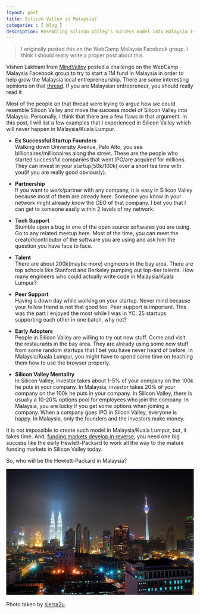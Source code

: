 ```yaml
---
layout: post
title: Silicon Valley in Malaysia?
categories : [ blog ]
description: Resembling Silicon Valley's success model into Malaysia is just not possible.
---
```


<blockquote>
I originally posted this on the WebCamp Malaysia Facebook group. I think I should really write a proper post about this.
</blockquote>

Vishen Lakhiani from [MindValley][1] posted a challenge on the WebCamp Malaysia Facebook group to try to start a 1M fund in Malaysia in order to help grow the Malaysia local entrepreneurship. There are some interesting opinions on that [thread][2]. If you are Malaysian entrepreneur, you should really read it.

Most of the people on that thread were trying to argue how we could resemble Silicon Valley and move the success model of Silicon Valley into Malaysia. Personally, I think that there are a few flaws in that argument. In this post, I will list a few examples that I experienced in Silicon Valley which will never happen in Malaysia/Kuala Lumpur.

- <b>Ex Successful Startup Founders</b><br />Walking down University Avenue, Palo Alto, you see billionaires/millionaires along the street. These are the people who started successful companies that went IPO/are acquired for millions. They can invest in your startup(50k/100k) over a short tea time with you(if you are really good obviously).

- <b>Partnership</b><br />If you want to work/partner with any company, it is easy in Silicon Valley because most of them are already here. Someone you know in your network might already know the CEO of that company. I bet you that I can get to someone easily within 2 levels of my network.

- <b>Tech Support</b><br />Stumble upon a bug in one of the open source softwares you are using. Go to any related meetup here. Most of the time, you can meet the creator/contributor of the software you are using and ask him the question you have face to face.

- <b>Talent</b><br />There are about 200k(maybe more) engineers in the bay area. There are top schools like Stanford and Berkeley pumping out top-tier talents. How many engineers who could actually write code in Malaysia/Kuala Lumpur?

- <b>Peer Support</b><br />Having a down day while working on your startup. Never mind because your fellow friend is not that good too. Peer support is important. This was the part I enjoyed the most while I was in YC. 25 startups supporting each other in one batch, why not?

- <b>Early Adopters</b><br />People in Silicon Valley are willing to try out new stuff. Come and visit the restaurants in the bay area. They are already using some new stuff from some random startups that I bet you have never heard of before. In Malaysia/Kuala Lumpur, you might have to spend some time on teaching them how to use the browser properly.

- <b>Silicon Valley Mentality</b><br />In Silicon Valley, investor takes about 1-5% of your company on the 100k he puts in your company. In Malaysia, investor takes 20% of your company on the 100k he puts in your company. In Silicon Valley, there is usually a 10-20% options pool for employees who join the company. In Malaysia, you are lucky if you get some options when joining a company. When a company goes IPO in Silcon Valley, everyone is happy. In Malaysia, only the founders and the investors make money.

It is not impossible to create such model in Malaysia/Kuala Lumpur, but, it takes time. And, [funding markets develop in reverse][3], you need one big success like the early Hewlett-Packard to work all the way to the mature funding markets in Silicon Valley today.

So, who will be the Hewlett-Packard in Malaysia?

<img src="/images/klnight.jpeg" />

Photo taken by [sierra2u][4].

[1]: http://mindvalley.com 
[2]: https://www.facebook.com/groups/webcamp/398998766778880/
[3]: http://startupboy.com/2010/12/01/funding-markets-develop-in-reverse/
[4]: http://www.flickr.com/photos/sierra2u/2554121316/in/photostream/
